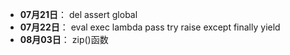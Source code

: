 
- **07月21日**： del assert global
- **07月22日**： eval exec lambda pass try raise except finally yield
- **08月03日**： zip()函数